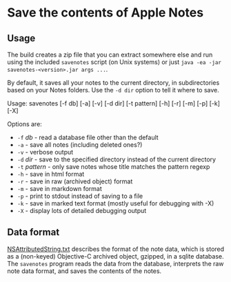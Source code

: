 # Save the contents of Apple Notes

## Usage

The build creates a zip file that you can extract somewhere else and run
using the included `savenotes` script (on Unix systems) or just
`java -ea -jar savenotes-<version>.jar args ...`.

By default, it saves all your notes to the current directory, in
subdirectories based on your Notes folders.  Use the `-d dir`
option to tell it where to save.

Usage: savenotes [-f db] [-a] [-v] [-d dir] [-t pattern] [-h] [-r] [-m] [-p] [-k] [-X]

Options are:

* `-f` *db* - read a database file other than the default
* `-a` - save all notes (including deleted ones?)
* `-v` - verbose output
* `-d` *dir* - save to the specified directory instead of the current directory
* `-t` *pattern* - only save notes whose title matches the pattern regexp
* `-h` - save in html format
* `-r` - save in raw (archived object) format
* `-m` - save in markdown format
* `-p` - print to stdout instead of saving to a file
* `-k` - save in marked text format (mostly useful for debugging with -X)
* `-X` - display lots of detailed debugging output

## Data format

[NSAttributedString.txt](NSAttributedString.txt) describes the
format of the note data, which is stored as a (non-keyed) Objective-C
archived object, gzipped, in a sqlite database.
The `savenotes` program reads the data from the database, interprets
the raw note data format, and saves the contents of the notes.
